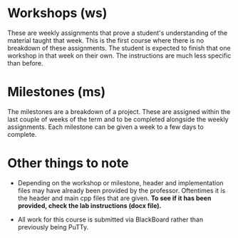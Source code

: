 # Workshops (ws)
These are weekly assignments that prove a student's understanding of the material taught that week. This is the first course where there is no breakdown of these assignments. The student is expected to finish that one workshop in that week on their own. The instructions are much less specific than before.


# Milestones (ms)
The milestones are a breakdown of a project. These are assigned within the last couple of weeks of the term and to be completed alongside the weekly assignments. Each milestone can be given a week to a few days to complete.


# Other things to note
* Depending on the workshop or milestone, header and implementation files may have already been provided by the professor. Oftentimes it is the header and main cpp files that are given. **To see if it has been provided, check the lab instructions (docx file).**

* All work for this course is submitted via BlackBoard rather than previously being PuTTy.
